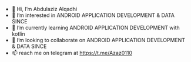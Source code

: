 - 👋 Hi, I’m Abdulaziz Alqadhi
- 👀 I’m interested in ANDROID APPLICATION DEVELOPMENT & DATA SINCE
- 🌱 I’m currently learning ANDROID APPLICATION DEVELOPMENT with kotlin
- 💞️ I’m looking to collaborate on ANDROID APPLICATION DEVELOPMENT & DATA SINCE
- 📫 reach me on telegram at https://t.me/Azaz0110

<!---
abdulaziz-alqadhi/abdulaziz-alqadhi is a ✨ special ✨ repository because its `README.md` (this file) appears on your GitHub profile.
You can click the Preview link to take a look at your changes.
--->
